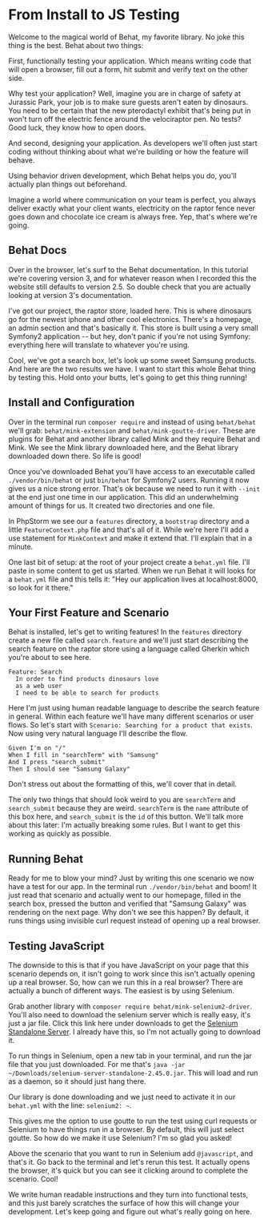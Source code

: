 # From Install to JS Testing

Welcome to the magical world of Behat, my favorite library. No joke 
this thing is the best. Behat about two things:

First, functionally testing your application. Which means writing code that will
open a browser, fill out a form, hit submit and verify text on the other side.

Why test your application? Well, imagine you are in charge of safety at Jurassic
Park, your job is to make sure guests aren't eaten by dinosaurs. You need to be 
certain that the new pterodactyl exhibit that's being put in won't turn off the
electric fence around the velociraptor pen. No tests? Good luck, they know how to
open doors. 

And second, designing your application. As developers we'll often just start coding
without thinking about what we're building or how the feature will behave.

Using behavior driven development, which Behat helps you do, you'll actually plan things
out beforehand. 

Imagine a world where communication on your team is perfect, you always deliver exactly
what your client wants, electricity on the raptor fence never goes down and chocolate
ice cream is always free. Yep, that's where we're going. 

## Behat Docs

Over in the browser, let's surf to the Behat documentation. In this tutorial we're covering
version 3, and for whatever reason when I recorded this the website still defaults to version 
2.5. So double check that you are actually looking at version 3's documentation. 

I've got our project, the raptor store, loaded here. This is where dinosaurs go for the
newest iphone and other cool electronics. There's a homepage, an admin section and that's
basically it. This store is built using a very small Symfony2 application -- but hey,
don't panic if you're not using Symfony: everything here will translate to whatever
you're using.

Cool, we've got a search box, let's look up some sweet Samsung products. And here
are the two results we have. I want to start this whole Behat thing by testing this. 
Hold onto your butts, let's going to get this thing running! 

## Install and Configuration

Over in the terminal run `composer require` and instead of using `behat/behat` we'll grab:
`behat/mink-extension` and `behat/mink-goutte-driver`. These are plugins for Behat and another
library called Mink and they require Behat and Mink. We see the Mink library downloaded here, 
and the Behat library downloaded down there. So life is good! 

Once you've downloaded Behat you'll have access to an executable called `./vendor/bin/behat`
or just `bin/behat` for Symfony2 users. Running it now gives us a nice strong error. That's ok
because we need to run it with `--init` at the end just one time in our application. This did
an underwhelming amount of things for us. It created two directories and one file. 

In PhpStorm we see our a `features` directory, a `bootstrap` directory and a little `FeatureContext.php`
file and that's all of it. While we're here I'll add a use statement for `MinkContext` and make
it extend that. I'll explain that in a minute.

One last bit of setup: at the root of your project create a `behat.yml` file. I'll paste in some
content to get us started. When we run Behat it will looks for a `behat.yml` file and this tells
it: "Hey our application lives at localhost:8000, so look for it there."

## Your First Feature and Scenario

Behat is installed, let's get to writing features! In the `features` directory create a new file
called `search.feature` and we'll just start describing the search feature on the raptor store
using a language called Gherkin which you're about to see here. 

    Feature: Search
      In order to find products dinosaurs love
      as a web user
      I need to be able to search for products

Here I'm just using human readable language to describe the search feature in general. Within
each feature we'll have many different scenarios or user flows. So let's start with 
`Scenario: Searching for a product that exists`. Now using very natural language I'll describe
the flow. 

    Given I'm on "/"
    When I fill in "searchTerm" with "Samsung"
    And I press "search_submit" 
    Then I should see "Samsung Galaxy"

Don't stress out about the formatting of this, we'll cover that in detail. 

The only two things that should look weird to you are `searchTerm` and `search_submit` because
they are weird. `searchTerm` is the `name` attribute of this box here, and `search_submit` is the
`id` of this button. We'll talk more about this later: I'm actually breaking some rules. But
I want to get this working as quickly as possible. 

## Running Behat

Ready for me to blow your mind? Just by writing this one scenario we now have a test for our app.
In the terminal run `./vendor/bin/behat` and boom! It just read that scenario and actually went
to our homepage, filled in the search box, pressed the button and verified that "Samsung Galaxy"
was rendering on the next page. Why don't we see this happen? By default, it runs things using
invisible curl request instead of opening up a real browser. 

## Testing JavaScript

The downside to this is that if you have JavaScript on your page that this scenario depends on, it
isn't going to work since this isn't actually opening up a real browser. So, how can we run
this in a real browser? There are actually a bunch of different ways. The easiest is by
using Selenium. 

Grab another library with `composer require behat/mink-selenium2-driver`. You'll also need to download
the selenium server which is really easy, it's just a jar file. Click this link here under downloads 
to get the [Selenium Standalone Server](http://www.seleniumhq.org/download/). I already have
this, so I'm not actually going to download it.

To run things in Selenium, open a new tab in your terminal, and run the jar file that you just downloaded.
For me that's `java -jar ~/Downloads/selenium-server-standalone-2.45.0.jar`. This will load and run as
a daemon, so it should just hang there. 

Our library is done downloading and we just need to activate it in our `behat.yml` with the line:
`selenium2: ~`. 

This gives me the option to use goutte to run the test using curl requests or Selenium to have things
run in a browser. By default, this will just select goutte. So how do we make it use Selenium? I'm so
glad you asked! 

Above the scenario that you want to run in Selenium add `@javascript`, and that's it. Go back to the
terminal and let's rerun this test. It actually opens the browser, it's quick but you can see it
clicking around to complete the scenario. Cool!

We write human readable instructions and they turn into functional tests, and this just barely
scratches the surface of how this will change your development. Let's keep going and figure out
what's really going on here.
